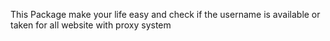 This Package make your life easy and check if the username is available or taken for all website with proxy system